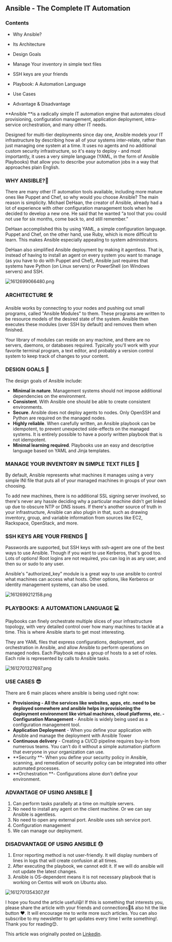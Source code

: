 ## Ansible - The Complete IT Automation

### Contents

- Why Ansible?

- Its Architecture

- Design Goals

- Manage Your inventory in simple text files

- SSH keys are your friends

- Playbook: A Automation Language

- Use Cases

- Advantage & Disadvantage 

**Ansible **is a radically simple IT automation engine that automates cloud provisioning, configuration management, application deployment, intra-service orchestration, and many other IT needs.

Designed for multi-tier deployments since day one, Ansible models your IT infrastructure by describing how all of your systems inter-relate, rather than just managing one system at a time. It uses no agents and no additional custom security infrastructure, so it's easy to deploy - and most importantly, it uses a very simple language (YAML, in the form of Ansible Playbooks) that allow you to describe your automation jobs in a way that approaches plain English.

### WHY ANSIBLE?🤔
There are many other IT automation tools available, including more mature ones like Puppet and Chef, so why would you choose Ansible? The main reason is simplicity. Michael DeHaan, the creator of Ansible, already had a lot of experience with other configuration management tools when he decided to develop a new one. He said that he wanted “a tool that you could not use for six months, come back to, and still remember.”

DeHaan accomplished this by using YAML, a simple configuration language. Puppet and Chef, on the other hand, use Ruby, which is more difficult to learn. This makes Ansible especially appealing to system administrators.

DeHaan also simplified Ansible deployment by making it agentless. That is, instead of having to install an agent on every system you want to manage (as you have to do with Puppet and Chef), Ansible just requires that systems have Python (on Linux servers) or PowerShell (on Windows servers) and SSH.


![1612699066480.png](https://cdn.hashnode.com/res/hashnode/image/upload/v1620643336694/2FyGdRHd2.png)

### ARCHITECTURE 🛠

Ansible works by connecting to your nodes and pushing out small programs, called "Ansible Modules" to them. These programs are written to be resource models of the desired state of the system. Ansible then executes these modules (over SSH by default) and removes them when finished.

Your library of modules can reside on any machine, and there are no servers, daemons, or databases required. Typically you'll work with your favorite terminal program, a text editor, and probably a version control system to keep track of changes to your content.

### DESIGN GOALS 🎯
The design goals of Ansible include:

- **Minimal in nature**. Management systems should not impose additional dependencies on the environment.
- **Consistent**. With Ansible one should be able to create consistent environments.
- **Secure**. Ansible does not deploy agents to nodes. Only OpenSSH and Python are required on the managed nodes.
- **Highly reliable**. When carefully written, an Ansible playbook can be idempotent, to prevent unexpected side-effects on the managed systems. It is entirely possible to have a poorly written playbook that is not idempotent.
- **Minimal learning required**. Playbooks use an easy and descriptive language based on YAML and Jinja templates.

### MANAGE YOUR INVENTORY IN SIMPLE TEXT FILES 📃
By default, Ansible represents what machines it manages using a very simple INI file that puts all of your managed machines in groups of your own choosing. 

To add new machines, there is no additional SSL signing server involved, so there's never any hassle deciding why a particular machine didn’t get linked up due to obscure NTP or DNS issues. If there's another source of truth in your infrastructure, Ansible can also plugin in that, such as drawing inventory, group, and variable information from sources like EC2, Rackspace, OpenStack, and more.

### SSH KEYS ARE YOUR FRIENDS 🔑
Passwords are supported, but SSH keys with ssh-agent are one of the best ways to use Ansible. Though if you want to use Kerberos, that's good too. Lots of options! Root logins are not required, you can log in as any user, and then su or sudo to any user.

Ansible's "authorized_key" module is a great way to use ansible to control what machines can access what hosts. Other options, like Kerberos or identity management systems, can also be used.

![1612699212158.png](https://cdn.hashnode.com/res/hashnode/image/upload/v1620643354459/wfoP631YL.png)

### PLAYBOOKS: A AUTOMATION LANGUAGE 💻

Playbooks can finely orchestrate multiple slices of your infrastructure topology, with very detailed control over how many machines to tackle at a time. This is where Ansible starts to get most interesting.

They are YAML files that express configurations, deployment, and orchestration in Ansible, and allow Ansible to perform operations on managed nodes. Each Playbook maps a group of hosts to a set of roles. Each role is represented by calls to Ansible tasks.


![1612701327697.png](https://cdn.hashnode.com/res/hashnode/image/upload/v1620643590522/f38Ps20iB.png)

### USE CASES 😎
There are 6 main places where ansible is being used right now:

- **Provisioning **- All the services like websites, apps, etc. need to be deployed somewhere and ansible helps in provisioning the deployment environment like virtual machines, cloud platforms, etc. 
-** Configuration Management** - Ansible is widely being used as a configuration management tool.
- **Application Deployment** - When you define your application with Ansible and manage the deployment with Ansible Tower
- **Continuous delivery** - Creating a CI/CD pipeline requires buy-in from numerous teams. You can’t do it without a simple automation platform that everyone in your organization can use. 
- **Security **- When you define your security policy in Ansible, scanning, and remediation of security policy can be integrated into other automated processes.
- **Orchestration **- Configurations alone don’t define your environment. 

### ADVANTAGE OF USING ANSIBLE 🤩
1. Can perform tasks parallelly at a time on multiple servers.
2. No need to install any agent on the client machine. Or we can say Ansible is agentless.
3. No need to open any external port. Ansible uses ssh service port.
4. Configuration management
5. We can manage our deployment.

### DISADVANTAGE OF USING ANSIBLE 😓
1. Error reporting method is not user-friendly. It will display numbers of lines in logs that will create confusion at all times.
2. After executing the playbook, we cannot edit it. If we will do ansible will not update the latest changes.
3. Ansible is OS-dependent means it is not necessary playbook that is working on Centos will work on Ubuntu also.

![1612701354307.jfif](https://cdn.hashnode.com/res/hashnode/image/upload/v1620643576658/00tokwsUF.jpeg)

I hope you found the article useful😃! If this is something that interests you, please share the article with your friends and connections🤝& also hit the like button ❤️. It will encourage me to write more such articles. You can also subscribe to my newsletter to get updates every time I write something!. Thank you for reading😊.

This article was originally posted on  [Linkedin](https://www.linkedin.com/pulse/ansible-complete-automation-prathmesh-bhansali/).